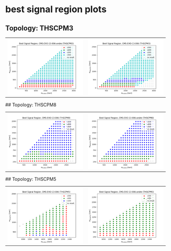 # best signal region plots
## Topology: THSCPM3
<table>
<td><img src="bestSR_CMS-EXO-13-006-andre_THSCPM3.png" />
<td><img src="bestSR_CMS-EXO-13-006_THSCPM3.png" />
</table>
## Topology: THSCPM8
<table>
<td><img src="bestSR_CMS-EXO-13-006_THSCPM8.png" />
<td><img src="bestSR_CMS-EXO-13-006-andre_THSCPM8.png" />
</table>
## Topology: THSCPM5
<table>
<td><img src="bestSR_CMS-EXO-13-006_THSCPM5.png" />
<td><img src="bestSR_CMS-EXO-13-006-andre_THSCPM5.png" />
</table>
